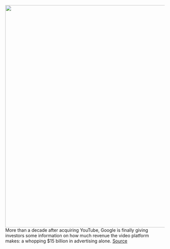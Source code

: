 <img src='https://cdn.vox-cdn.com/thumbor/TmZX8oMtU8Ii_1-Uz2WrNoPiVdk=/0x0:3000x2491/1200x800/filters:focal(1342x345:1822x825)/cdn.vox-cdn.com/uploads/chorus_image/image/66248764/911853890.jpg.0.jpg' width='700px' /><br/>
More than a decade after acquiring YouTube, Google is finally giving investors some information on how much revenue the video platform makes: a whopping $15 billion in advertising alone.
<a href='https://www.theverge.com/2020/2/4/21121370/youtube-advertising-revenue-creators-demonetization-earnings-google'> Source <a/>
